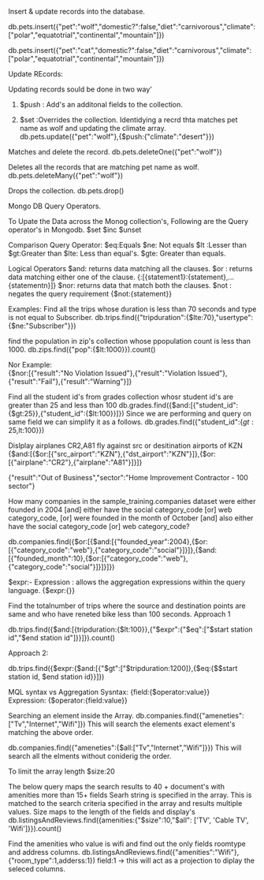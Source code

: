 

Insert & update records into the database.

db.pets.insert({"pet":"wolf","domestic?":false,"diet":"carnivorous","climate":["polar","equatotrial","continental","mountain"]})

db.pets.insert({"pet":"cat","domestic?":false,"diet":"carnivorous","climate":["polar","equatotrial","continental","mountain"]})

Update REcords:

Updating records sould be done in two way' 
1. $push : Add's an additonal fields to the collection.

2. $set :Overrides the collection.
Identidying a recrd thta matches pet name as wolf and updating the climate array.
db.pets.update({"pet":"wolf"},{$push:{"climate":"desert"}})


Matches and delete the record.
db.pets.deleteOne({"pet":"wolf"})

Deletes all the records that are matching pet name as wolf.
db.pets.deleteMany({"pet":"wolf"})

Drops the collection.
db.pets.drop()


Mongo DB Query Operators.

To Upate the Data across the Monog collection's, Following are the Query operator's in Mongodb.
$set
$inc
$unset

Comparison Query Operator:
$eq:Equals
$ne: Not equals
$lt :Lesser than
$gt:Greater than
$lte: Less than equal's.
$gte: Greater than equals.

Logical Operators
$and: returns data matching all the clauses.
$or : returns data matching either one of the clause.
{<operator>:[{statement1}:{statement},...{statementn}]}
$nor: returns data that match both the clauses. 
$not : negates the query requirement
{$not:{statement}}

Examples:
Find all the trips whose duration is less than 70 seconds and type is not equal to Subscriber.
db.trips.find({"tripduration":{$lte:70},"usertype":{$ne:"Subscriber"}})

find the population in zip's collection whose ppopulation count is less than 1000.
db.zips.find({"pop":{$lt:1000}}).count()

Nor Example:  
{$nor:[{"result":"No Violation Issued"},{"result":"Violation Issued"},{"result":"Fail"},{"result":"Warning"}]}
  
Find all the student id's from grades collection whosr student id's are greater than 25 and less than 100
db.grades.find({$and:[{"student_id":{$gt:25}},{"student_id":{$lt:100}}]})
Since we are performing and query on same field we can simplify it as a follows.
db.grades.find({"student_id":{$gt:25,$lt:100}})
 
Dislplay airplanes CR2,A81 fly against src or desitination airports of KZN 
{$and:[{$or:[{"src_airport":"KZN"},{"dst_airport":"KZN"}]},{$or:[{"airplane":"CR2"},{"airplane":"A81"}]}]}
  
{"result":"Out of Business","sector":"Home Improvement Contractor - 100 sector"}
  

How many companies in the sample_training.companies dataset were either founded in 2004
[and] either have the social category_code [or] web category_code,
[or] were founded in the month of October
[and] also either have the social category_code [or] web category_code?
 
db.companies.find({$or:[{$and:[{"founded_year":2004},{$or:[{"category_code":"web"},{"category_code":"social"}]}]},{$and:[{"founded_month":10},{$or:[{"category_code":"web"},{"category_code":"social"}]}]}]})
  
  
$expr:- Expression : allows the aggregation expressions within the query language.
{$expr:{<expression>}}
  
Find the totalnumber of trips where the source and destination points are same and who have reneted bike less than 100 seconds.
Approach 1 

db.trips.find({$and:[{tripduration:{$lt:100}},{"$expr":{"$eq":["$start station id","$end station id"]}}]}).count()
  
Approach 2: 

db.trips.find({$expr:{$and:[{"$gt":["$tripduration:1200]},{$eq:{$$start station id, $end station id}}]})

MQL syntax vs Aggregation Sysntax: 
  {field:{$operator:value}}  
Expression:
  {$operator:{field:value}}

 Searching an element inside the Array.
 db.companies.find({"ameneties":["Tv","Internet","Wifi"]})
 This will search the elements exact element's matching the above order.
  
 db.companies.find({"ameneties":{$all:["Tv","Internet","Wifi"]}})
 This will search all the elments without coniderig the order.
  
 To limit the array length
  $size:20
  
 The below query maps the search results to 40 + document's with amenities more than 15+ fields Searh string is specified in the array.
 This is matched to the search criteria specified in the array and results multiple values.
 Size maps to the length of the fields and display's
 db.listingsAndReviews.find({amenities:{"$size":10,"$all": ['TV', 'Cable TV', 'Wifi']}}).count()
  
 Find the amenities who value is wifi and find out the only fields roomtype and address columns. 
 db.listingsAndReviews.find({"amenities":"Wifi"},{"room_type":1,adderss:1})
 field:1 -> this will act as a projection to diplay the seleced columns.






